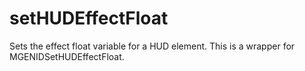 # setHUDEffectFloat

Sets the effect float variable for a HUD element. This is a wrapper for MGENIDSetHUDEffectFloat.
